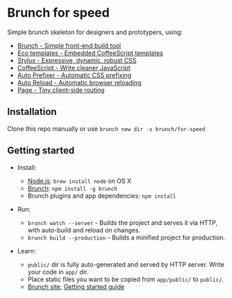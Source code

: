 # Brunch for speed

Simple brunch skeleton for designers and prototypers, using:

* [Brunch - Simple front-end build tool](http://brunch.io/)
* [Eco templates - Embedded CoffeeScript templates](https://github.com/sstephenson/eco)
* [Stylus - Expressive, dynamic, robust CSS](http://stylus-lang.com/)
* [CoffeeScript - Write cleaner JavaScript](http://coffeescript.org/)
* [Auto Prefixer - Automatic CSS prefixing](https://github.com/postcss/autoprefixer)
* [Auto Reload - Automatic browser reloading](https://github.com/brunch/auto-reload-brunch)
* [Page - Tiny client-side routing](https://github.com/visionmedia/page.js)

## Installation

Clone this repo manually or use `brunch new dir -s brunch/for-speed`

## Getting started

* Install:
  * [Node.js](http://nodejs.org): `brew install node` on OS X
  * [Brunch](http://brunch.io): `npm install -g brunch`
  * Brunch plugins and app dependencies: `npm install`

* Run:
  * `brunch watch --server` - Builds the project and serves it via HTTP, with auto-build and reload on changes.
  * `brunch build --production` - Builds a minified project for production.

* Learn:
  * `public/` dir is fully auto-generated and served by HTTP server.  Write your code in `app/` dir.
  * Place static files you want to be copied from `app/public/` to `public/`.
  * [Brunch site](http://brunch.io), [Getting started guide](https://github.com/brunch/brunch-guide#readme)
